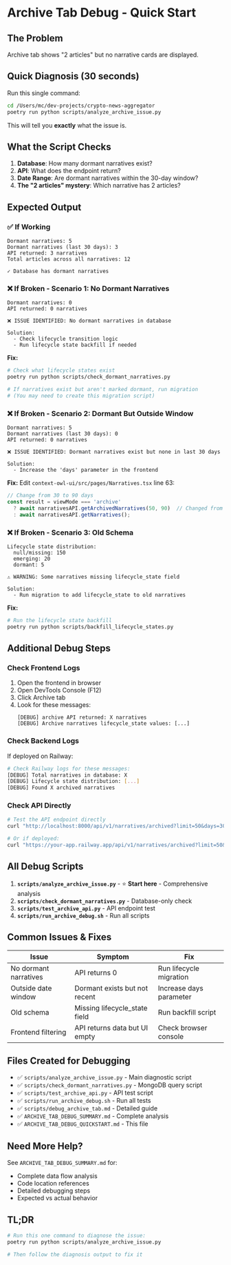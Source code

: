 # Archive Tab Debug - Quick Start

## The Problem
Archive tab shows "2 articles" but no narrative cards are displayed.

## Quick Diagnosis (30 seconds)

Run this single command:
```bash
cd /Users/mc/dev-projects/crypto-news-aggregator
poetry run python scripts/analyze_archive_issue.py
```

This will tell you **exactly** what the issue is.

## What the Script Checks

1. **Database**: How many dormant narratives exist?
2. **API**: What does the endpoint return?
3. **Date Range**: Are dormant narratives within the 30-day window?
4. **The "2 articles" mystery**: Which narrative has 2 articles?

## Expected Output

### ✅ If Working
```
Dormant narratives: 5
Dormant narratives (last 30 days): 3
API returned: 3 narratives
Total articles across all narratives: 12

✓ Database has dormant narratives
```

### ❌ If Broken - Scenario 1: No Dormant Narratives
```
Dormant narratives: 0
API returned: 0 narratives

❌ ISSUE IDENTIFIED: No dormant narratives in database

Solution:
  - Check lifecycle transition logic
  - Run lifecycle state backfill if needed
```

**Fix:**
```bash
# Check what lifecycle states exist
poetry run python scripts/check_dormant_narratives.py

# If narratives exist but aren't marked dormant, run migration
# (You may need to create this migration script)
```

### ❌ If Broken - Scenario 2: Dormant But Outside Window
```
Dormant narratives: 5
Dormant narratives (last 30 days): 0
API returned: 0 narratives

❌ ISSUE IDENTIFIED: Dormant narratives exist but none in last 30 days

Solution:
  - Increase the 'days' parameter in the frontend
```

**Fix:** Edit `context-owl-ui/src/pages/Narratives.tsx` line 63:
```typescript
// Change from 30 to 90 days
const result = viewMode === 'archive' 
  ? await narrativesAPI.getArchivedNarratives(50, 90)  // Changed from 30
  : await narrativesAPI.getNarratives();
```

### ❌ If Broken - Scenario 3: Old Schema
```
Lifecycle state distribution:
  null/missing: 150
  emerging: 20
  dormant: 5

⚠ WARNING: Some narratives missing lifecycle_state field

Solution:
  - Run migration to add lifecycle_state to old narratives
```

**Fix:**
```bash
# Run the lifecycle state backfill
poetry run python scripts/backfill_lifecycle_states.py
```

## Additional Debug Steps

### Check Frontend Logs
1. Open the frontend in browser
2. Open DevTools Console (F12)
3. Click Archive tab
4. Look for these messages:
   ```
   [DEBUG] archive API returned: X narratives
   [DEBUG] Archive narratives lifecycle_state values: [...]
   ```

### Check Backend Logs
If deployed on Railway:
```bash
# Check Railway logs for these messages:
[DEBUG] Total narratives in database: X
[DEBUG] Lifecycle state distribution: [...]
[DEBUG] Found X archived narratives
```

### Check API Directly
```bash
# Test the API endpoint directly
curl "http://localhost:8000/api/v1/narratives/archived?limit=50&days=30" | jq '.'

# Or if deployed:
curl "https://your-app.railway.app/api/v1/narratives/archived?limit=50&days=30" | jq '.'
```

## All Debug Scripts

1. **`scripts/analyze_archive_issue.py`** - ⭐ **Start here** - Comprehensive analysis
2. **`scripts/check_dormant_narratives.py`** - Database-only check
3. **`scripts/test_archive_api.py`** - API endpoint test
4. **`scripts/run_archive_debug.sh`** - Run all scripts

## Common Issues & Fixes

| Issue | Symptom | Fix |
|-------|---------|-----|
| No dormant narratives | API returns 0 | Run lifecycle migration |
| Outside date window | Dormant exists but not recent | Increase days parameter |
| Old schema | Missing lifecycle_state field | Run backfill script |
| Frontend filtering | API returns data but UI empty | Check browser console |

## Files Created for Debugging

- ✅ `scripts/analyze_archive_issue.py` - Main diagnostic script
- ✅ `scripts/check_dormant_narratives.py` - MongoDB query script
- ✅ `scripts/test_archive_api.py` - API test script
- ✅ `scripts/run_archive_debug.sh` - Run all tests
- ✅ `scripts/debug_archive_tab.md` - Detailed guide
- ✅ `ARCHIVE_TAB_DEBUG_SUMMARY.md` - Complete analysis
- ✅ `ARCHIVE_TAB_DEBUG_QUICKSTART.md` - This file

## Need More Help?

See `ARCHIVE_TAB_DEBUG_SUMMARY.md` for:
- Complete data flow analysis
- Code location references
- Detailed debugging steps
- Expected vs actual behavior

## TL;DR

```bash
# Run this one command to diagnose the issue:
poetry run python scripts/analyze_archive_issue.py

# Then follow the diagnosis output to fix it
```

